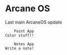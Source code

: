 # Arcane OS #

Last main ArcaneOS update



        Paint App
    Color stuff!!

        Notes App
    Write a note! 


